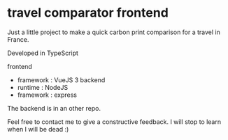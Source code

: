 # travel comparator frontend

Just a little project to make a quick carbon print comparison for a travel in France.

Developed in TypeScript

frontend 
  - framework : VueJS 3
backend 
  - runtime : NodeJS
  - framework : express


The backend is in an other repo. 

Feel free to contact me to give a constructive feedback. I will stop to learn when I will be dead :)
